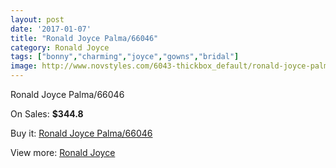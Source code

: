 ```yaml
---
layout: post
date: '2017-01-07'
title: "Ronald Joyce Palma/66046"
category: Ronald Joyce
tags: ["bonny","charming","joyce","gowns","bridal"]
image: http://www.novstyles.com/6043-thickbox_default/ronald-joyce-palma-66046.jpg
---
```

Ronald Joyce Palma/66046

On Sales: **$344.8**
<a href="https://www.novstyles.com/en/ronald-joyce/3880-ronald-joyce-palma-66046.html"><amp-img layout="responsive" width="600" height="600" src="//www.novstyles.com/6043-thickbox_default/ronald-joyce-palma-66046.jpg" alt="Ronald Joyce Palma/66046 0" /></a>

Buy it: [Ronald Joyce Palma/66046](https://www.novstyles.com/en/ronald-joyce/3880-ronald-joyce-palma-66046.html "Ronald Joyce Palma/66046")

View more: [Ronald Joyce](https://www.novstyles.com/en/21-ronald-joyce "Ronald Joyce")